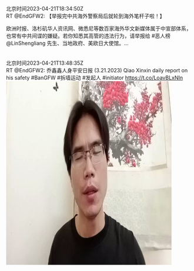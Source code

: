 北京时间2023-04-21T18:34:50Z<br>RT @EndGFW2: 【举报完中共海外警察局后就轮到海外笔杆子啦！】

欧洲时报、洛杉矶华人资讯网、微悉尼等数百家海外华文新媒体属于中宣部体系，也常有中共间谍的嫌疑。若你知悉其高管的违法行为，请举报给 #恶人榜 @LinShengliang 先生、当地政府、美欧日大使馆。…<br><br><br>北京时间2023-04-21T13:48:35Z<br>RT @EndGFW2: 乔鑫鑫人身平安日报 (3.21.2023)
Qiao Xinxin daily report on his safety
#BanGFW #拆墙运动 #发起人 #initiator https://t.co/LoavBLxNIn<br><img src='/temp/video/2023/v-Month-4/e-Day-21/BanGFW2/1649289004918128640_0.jpg' width='450' height='500'><br><br>